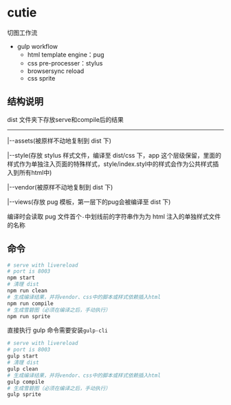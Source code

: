 # cutie

切图工作流

- gulp workflow
    - html template engine：pug
    - css pre-processer：stylus
    - browsersync reload
    - css sprite

## 结构说明

dist 文件夹下存放serve和compile后的结果

-----

|--assets(被原样不动地复制到 dist 下)

|--style(存放 stylus 样式文件，编译至 dist/css 下，app 这个层级保留，里面的样式作为单独注入页面的特殊样式，style/index.styl中的样式会作为公共样式插入到所有html中)

|--vendor(被原样不动地复制到 dist 下)

|--views(存放 pug 模板，第一层下的pug会被编译至 dist 下)

编译时会读取 pug 文件首个`-`中划线前的字符串作为为 html 注入的单独样式文件的名称


## 命令

```bash
# serve with livereload
# port is 8003
npm start
# 清理 dist
npm run clean
# 生成编译结果，并将vendor、css中的脚本或样式依赖插入html
npm run compile
# 生成雪碧图（必须在编译之后，手动执行）
npm run sprite
```

直接执行 gulp 命令需要安装`gulp-cli`

```bash
# serve with livereload
# port is 8003
gulp start
# 清理 dist
gulp clean
# 生成编译结果，并将vendor、css中的脚本或样式依赖插入html
gulp compile
# 生成雪碧图（必须在编译之后，手动执行）
gulp sprite
```
